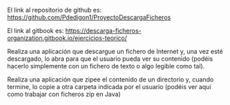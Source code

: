 El link al repositorio de github es: https://github.com/Pdedigon1/ProyectoDescargaFicheros

El link al gitbook es: https://descarga-ficheros-organization.gitbook.io/ejercicios-teorico/


Realiza una aplicación que descargue un fichero de Internet y, una vez esté descargado, lo abra para que el usuario pueda ver su contenido (podéis hacerlo simplemente con un fichero de texto o algo legible como tal).

Realiza una aplicación que zipee el contenido de un directorio y, cuando termine, lo copie a otra carpeta indicada por el usuario (podéis ver aqui como trabajar con ficheros zip en Java)
